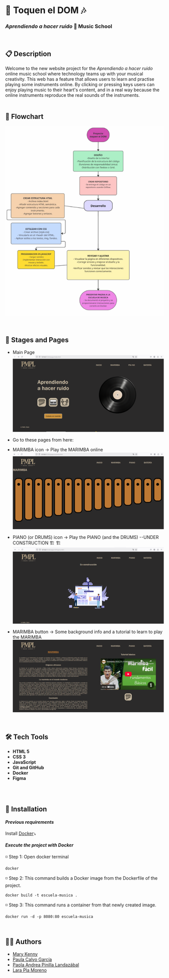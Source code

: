 #  🎹 Toquen el DOM 🎶


### _Aprendiendo a hacer ruido_ 📀 Music School
<br>

## 📋 Description

Welcome to the new website project for the _Aprendiendo a hacer ruido_ online music school where technology teams up with your musical creativity. This web has a feature that allows users to learn and practise playing some instruments online. By clicking or pressing keys users can enjoy playing music to their heart's content, and in a real way because the online instruments reproduce the real sounds of the instruments.    
<br>


## 🔁 Flowchart
 ![Flowchart](/assets/images/Diagrama%20de%20flujo.PNG)

<br>

## 📄 Stages and Pages

- Main Page  
![screenshot of main page](/assets/images/1.MAIN.png)
- Go to these pages from here: 


- MARIMBA icon →  Play the  MARIMBA online 
![screenshot of main page](/assets/images/2.PLAY_MARIMBA.png)


- PIANO (or DRUMS) icon →  Play the PIANO (and the DRUMS) --UNDER CONSTRUCTION 🏗️ 🏗
![screenshot pages in process](/assets/images/3.PIANO(DRUMS)_IN-PROGRESS.png)


- MARIMBA button →  Some background info and a tutorial to learn to play the MARIMBA  ![screenshot pages in process](/assets/images/4.MARIMBA_INFO.png)  
<br>
 

## 🛠 Tech Tools

- **HTML 5** 
- **CSS 3** 
- **JavaScript**
- **Git and GitHub**
- **Docker**
- **Figma**
<br>
<br>

## 🐳 Installation

#### _Previous requirements_

Install [Docker](https://docs.docker.com/desktop/)⤵


#### _Execute the project with Docker_

◽ Step 1: Open docker terminal
```docker
docker 
```
 
◽ Step 2: This command builds a Docker image from the Dockerfile of the project.
```docker
docker build -t escuela-musica .
```

◽ Step 3: This command runs a container from that newly created image.
```docker
docker run -d -p 8080:80 escuela-musica
```
<br>

## 👩‍💻 Authors

- [Mary Kenny](https://github.com/marykenny123)
- [Paula Calvo García](https://github.com/PCalvoGarcia)
- [Paola Andrea Pinilla Landazábal](https://github.com/PaolaAPL17)
- [Lara Pla Moreno](https://github.com/Lizar22)
